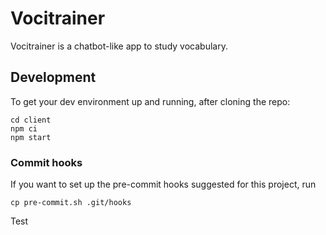 # Vocitrainer

Vocitrainer is a chatbot-like app to study vocabulary.

## Development

To get your dev environment up and running, after cloning the repo:

```
cd client
npm ci
npm start
```

### Commit hooks

If you want to set up the pre-commit hooks suggested for this project, run

```
cp pre-commit.sh .git/hooks
```

Test